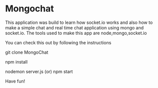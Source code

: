 # Mongochat

This application was build to learn how socket.io works and also how to make a simple chat and real time chat application using mongo and socket.io.
The tools used to make this app are node,mongo,socket.io

You can check this out by following the instructions

git clone MongoChat

npm install 

nodemon server.js (or) npm start

Have fun!
